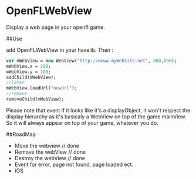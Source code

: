 OpenFLWebView
=============

Display a web page in your openfl game.

##Use

add OpenFLWebView in your haxelib.
Then :

  ```haxe
  var mWebView = new WebView("http://wwww.myWebSite.net", 800,800);
  mWebView.x = 200;
  mWebView.y = 100;
  addChild(mWebView);
  //later
  mWebView.loadUrl("newUrl");
  //remove
  removeChild(mWebView);
  ```
Please note that event if it looks like it's a displayObject, it won't respect the display hierarchy as it's basicaly a WebView on top of the game mainView. 
So it will always appear on top of your game, whatever you do.

  
##RoadMap
* Move the webview // done 
* Remove the webView // done
* Destroy the webView // done
* Event for error, page not found, page loaded ect.
* iOS
